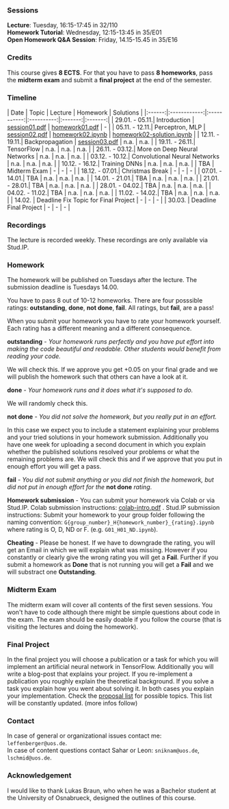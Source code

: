 ### Sessions 
**Lecture**: Tuesday, 16:15-17:45 in 32/110  
**Homework Tutorial**: Wednesday, 12:15-13:45 in 35/E01   
**Open Homework Q&A Session**: Friday, 14.15-15.45 in 35/E16

### Credits
This course gives **8 ECTS**. For that you have to pass **8 homeworks**, pass the **midterm exam** and submit a **final project** at the end of the semester.

### Timeline

| Date | Topic | Lecture | Homework | Solutions |
|:------:|:------------:|:-----------:|:----------:|:-------:|:-------:|
| 29.01. - 05.11.| Introduction | [session01.pdf](/lectures/session01.pdf) | [homework01.pdf](/homework/homework01.pdf) | - |
| 05.11. - 12.11.| Perceptron, MLP | [session02.pdf](/lectures/session02.pdf) | [homework02.ipynb](/homework/homework02.ipynb)  | [homework02-solution.ipynb](/homework-solutions/homework02-solution.ipynb) |
| 12.11. - 19.11.| Backpropagation | [session03.pdf](/lectures/session03.pdf) | n.a. | n.a. |
| 19.11. - 26.11.| TensorFlow | n.a. | n.a. | n.a. |
| 26.11. - 03.12.| More on Deep Neural Networks | n.a. | n.a. | n.a. |
| 03.12. - 10.12.| Convolutional Neural Networks | n.a. | n.a. | n.a. |
| 10.12. - 16.12.| Training DNNs | n.a. | n.a. | n.a. |
| TBA | Midterm Exam | - | - | - |
| 18.12. - 07.01.| Christmas Break | - | - | - |
| 07.01. - 14.01.| TBA | n.a. | n.a. |  n.a. |
| 14.01. - 21.01.| TBA | n.a. | n.a. | n.a. |
| 21.01. - 28.01.| TBA | n.a. | n.a. | n.a. |
| 28.01. - 04.02.| TBA | n.a. | n.a. | n.a. |
| 04.02. - 11.02.| TBA | n.a. | n.a. | n.a. |
| 11.02. - 14.02.| TBA | n.a. | n.a. | n.a. |
| 14.02. | Deadline Fix Topic for Final Project | - | - | - |
| 30.03. | Deadline Final Project | - | - | - |

### Recordings
The lecture is recorded weekly. These recordings are only available via Stud.IP.

### Homework
The homework will be published on Tuesdays after the lecture. The submission deadline is Tuesdays 14.00.

You have to pass 8 out of 10-12 homeworks. There are four posssible ratings: **outstanding**, **done**, **not done**, **fail**. All ratings, but **fail**, are a pass!   

When you submit your homework you have to rate your homework yourself. Each rating has a different meaning and a different consequence.

**outstanding** - *Your homework runs perfectly and you have put effort into making the code beautiful and readable. Other students would benefit from reading your code.*    

We will check this. If we approve you get +0.05 on your final grade and we will publish the homework such that others can have a look at it.

**done** - *Your homework runs and it does what it's supposed to do.*    

We will randomly check this.

**not done** - *You did not solve the homework, but you really put in an effort.*    

In this case we expect you to include a statement explaining your problems and your tried solutions in your homework submission. Additionally you have one week for uploading a second document in which you explain whether the published solutions resolved your problems or what the remaining problems are. We will check this and if we approve that you put in enough effort you will get a pass.

**fail** - *You did not submit anything or you did not finish the homework, but did not put in enough effort for the* **not done** *rating*.

**Homework submission** - You can submit your homework via Colab or via Stud.IP. Colab submission instructions: [colab-intro.pdf](/info-sheets/colab-intro.pdf) . Stud.IP submission instructions: Submit your homework to your group folder following the naming convention: `G{group_number}_H{homework_number}_{rating}.ipynb`   
where rating is O, D, ND or F. (e.g. `G01_H01_ND.ipynb`).

**Cheating** - Please be honest. If we have to downgrade the rating, you will get an Email in which we will explain what was missing. However if you constantly or clearly give the wrong rating you will get a **Fail**. Further if you submit a homework as 
**Done** that is not running you will get a **Fail** and we will substract one **Outstanding**. 

### Midterm Exam
The midterm exam will cover all contents of the first seven sessions. You won't have to code although there might be simple questions about code in the exam. The exam should be easily doable if you follow the course (that is visiting the lectures and doing the homework).

### Final Project
In the final project you will choose a publication or a task for which you will implement an artificial neural network in TensorFlow. Additionally you will write a blog-post that explains your project. If you re-implement a publication you roughly explain the theoretical background. If you solve a task you explain how you went about solving it. In both cases you explain your implementation. Check the [proposal list](/info-sheets/final-topics-proposals.pdf) for possible topics. This list will be constantly updated. (more infos follow)

### Contact
In case of general or organizational issues contact me: `leffenberger@uos.de`.  
In case of content questions contact Sahar or Leon: `sniknam@uos.de`, `lschmid@uos.de`.

### Acknowledgement
I would like to thank Lukas Braun, who when he was a Bachelor student at the University of Osnabrueck, designed the outlines of this course.